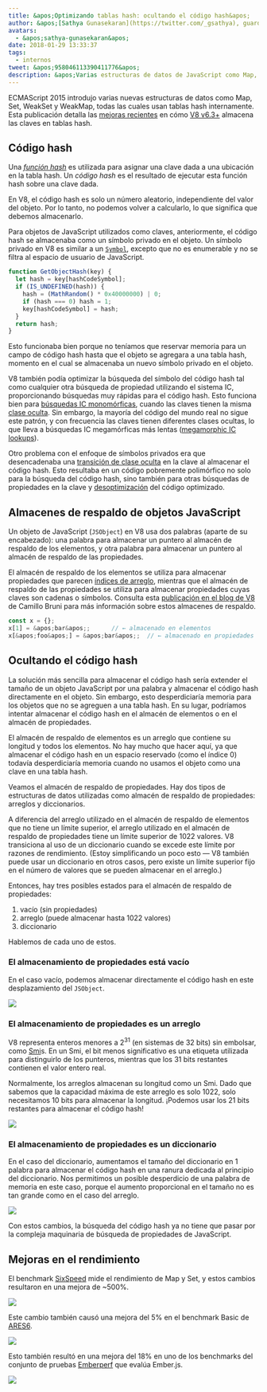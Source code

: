 ```yaml
---
title: &apos;Optimizando tablas hash: ocultando el código hash&apos;
author: &apos;[Sathya Gunasekaran](https://twitter.com/_gsathya), guardián de los códigos hash&apos;
avatars:
  - &apos;sathya-gunasekaran&apos;
date: 2018-01-29 13:33:37
tags:
  - internos
tweet: &apos;958046113390411776&apos;
description: &apos;Varias estructuras de datos de JavaScript como Map, Set, WeakSet y WeakMap usan tablas hash internamente. Este artículo explica cómo V8 v6.3 mejora el rendimiento de las tablas hash.&apos;
---
```

ECMAScript 2015 introdujo varias nuevas estructuras de datos como Map, Set, WeakSet y WeakMap, todas las cuales usan tablas hash internamente. Esta publicación detalla las [mejoras recientes](https://bugs.chromium.org/p/v8/issues/detail?id=6404) en cómo [V8 v6.3+](/blog/v8-release-63) almacena las claves en tablas hash.

<!--truncate-->
## Código hash

Una [_función hash_](https://en.wikipedia.org/wiki/Hash_function) es utilizada para asignar una clave dada a una ubicación en la tabla hash. Un _código hash_ es el resultado de ejecutar esta función hash sobre una clave dada.

En V8, el código hash es solo un número aleatorio, independiente del valor del objeto. Por lo tanto, no podemos volver a calcularlo, lo que significa que debemos almacenarlo.

Para objetos de JavaScript utilizados como claves, anteriormente, el código hash se almacenaba como un símbolo privado en el objeto. Un símbolo privado en V8 es similar a un [`Symbol`](https://developer.mozilla.org/en-US/docs/Web/JavaScript/Reference/Global_Objects/Symbol), excepto que no es enumerable y no se filtra al espacio de usuario de JavaScript.

```js
function GetObjectHash(key) {
  let hash = key[hashCodeSymbol];
  if (IS_UNDEFINED(hash)) {
    hash = (MathRandom() * 0x40000000) | 0;
    if (hash === 0) hash = 1;
    key[hashCodeSymbol] = hash;
  }
  return hash;
}
```

Esto funcionaba bien porque no teníamos que reservar memoria para un campo de código hash hasta que el objeto se agregara a una tabla hash, momento en el cual se almacenaba un nuevo símbolo privado en el objeto.

V8 también podía optimizar la búsqueda del símbolo del código hash tal como cualquier otra búsqueda de propiedad utilizando el sistema IC, proporcionando búsquedas muy rápidas para el código hash. Esto funciona bien para [búsquedas IC monomórficas](https://en.wikipedia.org/wiki/Inline_caching#Monomorphic_inline_caching), cuando las claves tienen la misma [clase oculta](/). Sin embargo, la mayoría del código del mundo real no sigue este patrón, y con frecuencia las claves tienen diferentes clases ocultas, lo que lleva a búsquedas IC megamórficas más lentas ([megamorphic IC lookups](https://en.wikipedia.org/wiki/Inline_caching#Megamorphic_inline_caching)).

Otro problema con el enfoque de símbolos privados era que desencadenaba una [transición de clase oculta](/#fast-property-access) en la clave al almacenar el código hash. Esto resultaba en un código pobremente polimórfico no solo para la búsqueda del código hash, sino también para otras búsquedas de propiedades en la clave y [desoptimización](https://floitsch.blogspot.com/2012/03/optimizing-for-v8-inlining.html) del código optimizado.

## Almacenes de respaldo de objetos JavaScript

Un objeto de JavaScript (`JSObject`) en V8 usa dos palabras (aparte de su encabezado): una palabra para almacenar un puntero al almacén de respaldo de los elementos, y otra palabra para almacenar un puntero al almacén de respaldo de las propiedades.

El almacén de respaldo de los elementos se utiliza para almacenar propiedades que parecen [índices de arreglo](https://tc39.es/ecma262/#sec-array-index), mientras que el almacén de respaldo de las propiedades se utiliza para almacenar propiedades cuyas claves son cadenas o símbolos. Consulta esta [publicación en el blog de V8](/blog/fast-properties) de Camillo Bruni para más información sobre estos almacenes de respaldo.

```js
const x = {};
x[1] = &apos;bar&apos;;      // ← almacenado en elementos
x[&apos;foo&apos;] = &apos;bar&apos;;  // ← almacenado en propiedades
```

## Ocultando el código hash

La solución más sencilla para almacenar el código hash sería extender el tamaño de un objeto JavaScript por una palabra y almacenar el código hash directamente en el objeto. Sin embargo, esto desperdiciaría memoria para los objetos que no se agreguen a una tabla hash. En su lugar, podríamos intentar almacenar el código hash en el almacén de elementos o en el almacén de propiedades.

El almacén de respaldo de elementos es un arreglo que contiene su longitud y todos los elementos. No hay mucho que hacer aquí, ya que almacenar el código hash en un espacio reservado (como el índice 0) todavía desperdiciaría memoria cuando no usamos el objeto como una clave en una tabla hash.

Veamos el almacén de respaldo de propiedades. Hay dos tipos de estructuras de datos utilizadas como almacén de respaldo de propiedades: arreglos y diccionarios.

A diferencia del arreglo utilizado en el almacén de respaldo de elementos que no tiene un límite superior, el arreglo utilizado en el almacén de respaldo de propiedades tiene un límite superior de 1022 valores. V8 transiciona al uso de un diccionario cuando se excede este límite por razones de rendimiento. (Estoy simplificando un poco esto — V8 también puede usar un diccionario en otros casos, pero existe un límite superior fijo en el número de valores que se pueden almacenar en el arreglo.)

Entonces, hay tres posibles estados para el almacén de respaldo de propiedades:

1. vacío (sin propiedades)
2. arreglo (puede almacenar hasta 1022 valores)
3. diccionario

Hablemos de cada uno de estos.

### El almacenamiento de propiedades está vacío

En el caso vacío, podemos almacenar directamente el código hash en este desplazamiento del `JSObject`.

![](/_img/hash-code/properties-backing-store-empty.png)

### El almacenamiento de propiedades es un arreglo

V8 representa enteros menores a 2<sup>31</sup> (en sistemas de 32 bits) sin embolsar, como [Smi](https://wingolog.org/archives/2011/05/18/value-representation-in-javascript-implementations)s. En un Smi, el bit menos significativo es una etiqueta utilizada para distinguirlo de los punteros, mientras que los 31 bits restantes contienen el valor entero real.

Normalmente, los arreglos almacenan su longitud como un Smi. Dado que sabemos que la capacidad máxima de este arreglo es solo 1022, solo necesitamos 10 bits para almacenar la longitud. ¡Podemos usar los 21 bits restantes para almacenar el código hash!

![](/_img/hash-code/properties-backing-store-array.png)

### El almacenamiento de propiedades es un diccionario

En el caso del diccionario, aumentamos el tamaño del diccionario en 1 palabra para almacenar el código hash en una ranura dedicada al principio del diccionario. Nos permitimos un posible desperdicio de una palabra de memoria en este caso, porque el aumento proporcional en el tamaño no es tan grande como en el caso del arreglo.

![](/_img/hash-code/properties-backing-store-dictionary.png)

Con estos cambios, la búsqueda del código hash ya no tiene que pasar por la compleja maquinaria de búsqueda de propiedades de JavaScript.

## Mejoras en el rendimiento

El benchmark [SixSpeed](https://github.com/kpdecker/six-speed) mide el rendimiento de Map y Set, y estos cambios resultaron en una mejora de ~500%.

![](/_img/hash-code/sixspeed.png)

Este cambio también causó una mejora del 5% en el benchmark Basic de [ARES6](https://webkit.org/blog/7536/jsc-loves-es6/).

![](/_img/hash-code/ares-6.png)

Esto también resultó en una mejora del 18% en uno de los benchmarks del conjunto de pruebas [Emberperf](http://emberperf.eviltrout.com/) que evalúa Ember.js.

![](/_img/hash-code/emberperf.jpg)
